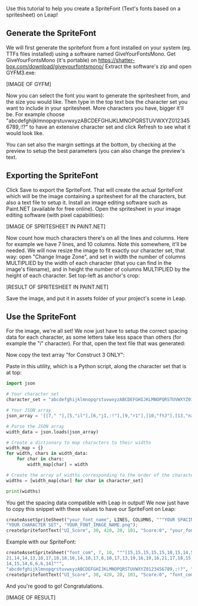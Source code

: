 Use this tutorial to help you create a SpriteFont (Text's fonts based on a spritesheet) on Leap!

## Generate the SpriteFont

We will first generate the spritefont from a font installed on your system (eg. TTFs files installed) using a software named GiveYourFontsMono. Get GiveYourFontsMono (it's portable) on https://shatter-box.com/download/giveyourfontsmono/
Extract the software's zip and open GYFM3.exe:

[IMAGE OF GYFM]

Now you can select the font you want to generate the spritesheet from, and the size you would like.
Then type in the top text box the character set you want to include in your spritesheet. More characters you have, bigger it'll be. For example choose "abcdefghijklmnopqrstuvwxyzABCDEFGHIJKLMNOPQRSTUVWXYZ0123456789,:!?" to have an extensive character set and click Refresh to see what it would look like.

You can set also the margin settings at the bottom, by checking at the preview to setup the best parameters (you can also change the preview's text.

## Exporting the SpriteFont

Click Save to export the SpriteFont. That will create the actual SpriteFont which will be the image containing a spritesheet for all the characters, but also a text file to setup it.
Install an image editing software such as Paint.NET (available for free online). Open the spritesheet in your image editing software (with pixel capabilities):

[IMAGE OF SPRITESHEET IN PAINT.NET]

Now count how much characters there's on all the lines and columns.
Here for example we have 7 lines, and 10 columns. Note this somewhere, it'll be needed. We will now resize the image to fit exactly our character set, that way: open "Change Image Zone", and set in width the number of columns MULTIPLIED by the width of each character (that you can find in the image's filename), and in height the number of columns MULTIPLIED by the height of each character. Set top-left as anchor's crop:

[RESULT OF SPRITESHEET IN PAINT.NET]

Save the image, and put it in assets folder of your project's scene in Leap.

## Use the SpriteFont

For the image, we're all set! We now just have to setup the correct spacing data for each character, as some letters take less space than others (for example the "i" character). For that, open the text file that was generated:

Now copy the text array "for Construct 3 ONLY":

Paste in this utility, which is a Python script, along the character set that is at top:

```python
import json

# Your character set
character_set = "abcdefghijklmnopqrstuvwxyzABCDEFGHIJKLMNOPQRSTUVWXYZ0123456789,:!?"

# Your JSON array
json_array = '[[7," "],[5,"il"],[6,"jI,:!"],[9,"r1"],[10,"ftJ"],[13,"nzL"],[14,"hsuvxyF23679?"],[15,"abcdegkpqT0458"],[16,"oENPZ"],[17,"BHKRUV"],[18,"ACDGSXY"],[19,"MO"],[21,"wQ"],[22,"m"],[23,"W"]]'

# Parse the JSON array
width_data = json.loads(json_array)

# Create a dictionary to map characters to their widths
width_map = {}
for width, chars in width_data:
    for char in chars:
        width_map[char] = width

# Create the array of widths corresponding to the order of the character set
widths = [width_map[char] for char in character_set]

print(widths)
```

You get the spacing data compatible with Leap in output!
We now just have to copy this snippet with these values to have our SpriteFont on Leap:

```python
createAssetSpriteSheet("your_font_name", LINES, COLUMNS, """YOUR SPACING DATA""",
"YOUR CHARACTER SET", "YOUR_FONT_IMAGE_NAME.png");
createSpritefontText("UI_Score", 30, 420, 20, 101, "Score:0", "your_font_name")
```

Example with our SpriteFont:

```python
createAssetSpriteSheet("font_com", 7, 10, """[15,15,15,15,15,10,15,14,5,6,15,5,22,13,16,15,15,9,14,10,14,14,
21,14,14,13,18,17,18,18,16,14,18,17,6,10,17,13,19,16,19,16,21,17,18,15,17,17,23,18,18,16,15,9,14,14,15,15,14,
14,15,14,6,6,6,14]""",
"abcdefghijklmnopqrstuvwxyzABCDEFGHIJKLMNOPQRSTUVWXYZ0123456789,:!?", "SFB.png");
createSpritefontText("UI_Score", 30, 420, 20, 101, "Score:0", "font_com")
```

And you're good to go! Congratulations.

[IMAGE OF RESULT]
    
